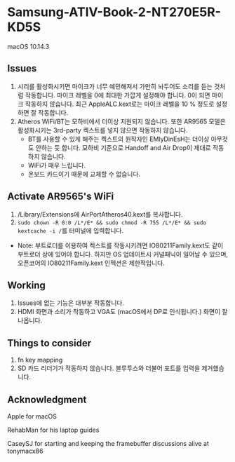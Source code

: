 # Samsung-ATIV-Book-2-NT270E5R-KD5S
macOS 10.14.3

## Issues
1. 시리를 활성화시키면 마이크가 너무 예민해져서 가만히 놔두어도 소리를 듣는 것처럼 작동합니다. 마이크 레벨을 0에 최대한 가깝게 설정해야 합니다. 0이 되면 마이크 작동하지 않습니다. 최근 AppleALC.kext로는 마이크 레벨을 10 % 정도로 설정하면 잘 작동합니다.
2. Atheros WiFi/BT는 모하비에서 더이상 지원되지 않습니다. 또한 AR9565 모델은 활성화시키는 3rd-party 켁스트를 넣지 않으면 작동하지 않습니다.
    - BT를 사용할 수 있게 해주는 켁스트의 원작자인 EMlyDinEsH는 더이상 아무것도 안하는 듯 합니다. 모하비 기준으로 Handoff and Air Drop이 제대로 작동하지 않습니다.
    - WiFi가 매우 느립니다.
    - 온보드 카드이기 때문에 교체할 수 없습니다.

## Activate AR9565's WiFi
1. /Library/Extensions에 AirPortAtheros40.kext를 복사합니다.
2. `sudo chown -R 0:0 /L*/E* && sudo chmod -R 755 /L*/E* && sudo kextcache -i /`를 터미널에 입력합니다.
- Note:  부트로더를 이용하여 켁스트를 작동시키려면 IO80211Family.kext도 같이 부트로더 상에 있어야 합니다. 하지만 OS 업데이트시 커널패닉이 일어날 수 있으며, 오픈코어의 IO80211Family.kext 인젝션은 제한적입니다.

## Working
1. Issues에 없는 기능은 대부분 작동합니다.
2. HDMI 화면과 소리가 작동하고 VGA도 (macOS에서 DP로 인식됩니다.) 화면이 잘 나옵니다.

## Things to consider
1. fn key mapping
2. SD 카드 리더기가 작동하지 않습니다. 블루투스와 더불어 포트를 입력을 제거했습니다.

## Acknowledgment
Apple for macOS

RehabMan for his laptop guides

CaseySJ for starting and keeping the framebuffer discussions alive at tonymacx86
